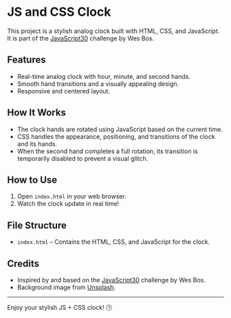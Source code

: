 # JS and CSS Clock

This project is a stylish analog clock built with HTML, CSS, and JavaScript. It is part of the [JavaScript30](https://javascript30.com/) challenge by Wes Bos.

## Features
- Real-time analog clock with hour, minute, and second hands.
- Smooth hand transitions and a visually appealing design.
- Responsive and centered layout.

## How It Works
- The clock hands are rotated using JavaScript based on the current time.
- CSS handles the appearance, positioning, and transitions of the clock and its hands.
- When the second hand completes a full rotation, its transition is temporarily disabled to prevent a visual glitch.

## How to Use
1. Open `index.html` in your web browser.
2. Watch the clock update in real time!

## File Structure
- `index.html` – Contains the HTML, CSS, and JavaScript for the clock.

## Credits
- Inspired by and based on the [JavaScript30](https://javascript30.com/) challenge by Wes Bos.
- Background image from [Unsplash](https://unsplash.it/).

---
Enjoy your stylish JS + CSS clock! 🕒
